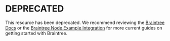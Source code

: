 # DEPRECATED

This resource has been deprecated. We recommend reviewing the [Braintree Docs](https://developers.braintreepayments.com/) or the [Braintree Node Example Integration](https://github.com/braintree/braintree_node_example) for more current guides on getting started with Braintree.
